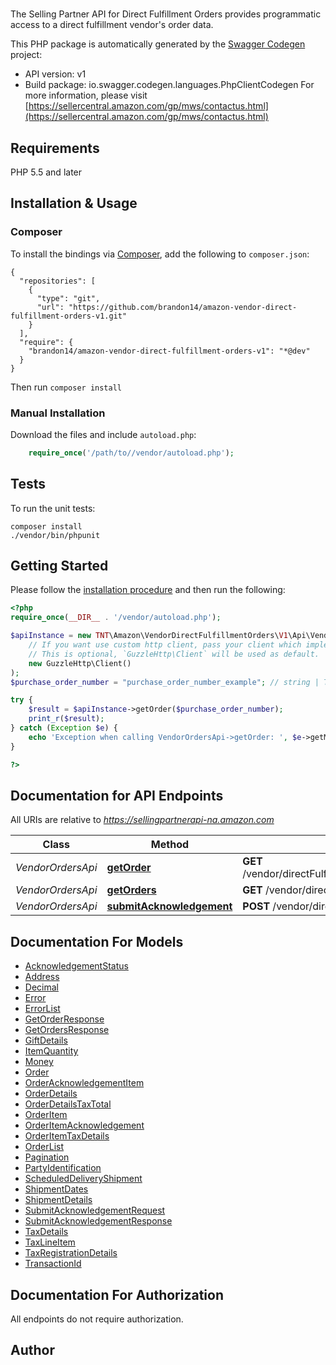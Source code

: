 # 
The Selling Partner API for Direct Fulfillment Orders provides programmatic access to a direct fulfillment vendor's order data.

This PHP package is automatically generated by the [Swagger Codegen](https://github.com/swagger-api/swagger-codegen) project:

- API version: v1
- Build package: io.swagger.codegen.languages.PhpClientCodegen
For more information, please visit [https://sellercentral.amazon.com/gp/mws/contactus.html](https://sellercentral.amazon.com/gp/mws/contactus.html)

## Requirements

PHP 5.5 and later

## Installation & Usage
### Composer

To install the bindings via [Composer](http://getcomposer.org/), add the following to `composer.json`:

```
{
  "repositories": [
    {
      "type": "git",
      "url": "https://github.com/brandon14/amazon-vendor-direct-fulfillment-orders-v1.git"
    }
  ],
  "require": {
    "brandon14/amazon-vendor-direct-fulfillment-orders-v1": "*@dev"
  }
}
```

Then run `composer install`

### Manual Installation

Download the files and include `autoload.php`:

```php
    require_once('/path/to//vendor/autoload.php');
```

## Tests

To run the unit tests:

```
composer install
./vendor/bin/phpunit
```

## Getting Started

Please follow the [installation procedure](#installation--usage) and then run the following:

```php
<?php
require_once(__DIR__ . '/vendor/autoload.php');

$apiInstance = new TNT\Amazon\VendorDirectFulfillmentOrders\V1\Api\VendorOrdersApi(
    // If you want use custom http client, pass your client which implements `GuzzleHttp\ClientInterface`.
    // This is optional, `GuzzleHttp\Client` will be used as default.
    new GuzzleHttp\Client()
);
$purchase_order_number = "purchase_order_number_example"; // string | The order identifier for the purchase order that you want. Formatting Notes: alpha-numeric code.

try {
    $result = $apiInstance->getOrder($purchase_order_number);
    print_r($result);
} catch (Exception $e) {
    echo 'Exception when calling VendorOrdersApi->getOrder: ', $e->getMessage(), PHP_EOL;
}

?>
```

## Documentation for API Endpoints

All URIs are relative to *https://sellingpartnerapi-na.amazon.com*

Class | Method | HTTP request | Description
------------ | ------------- | ------------- | -------------
*VendorOrdersApi* | [**getOrder**](docs/Api/VendorOrdersApi.md#getorder) | **GET** /vendor/directFulfillment/orders/v1/purchaseOrders/{purchaseOrderNumber} | 
*VendorOrdersApi* | [**getOrders**](docs/Api/VendorOrdersApi.md#getorders) | **GET** /vendor/directFulfillment/orders/v1/purchaseOrders | 
*VendorOrdersApi* | [**submitAcknowledgement**](docs/Api/VendorOrdersApi.md#submitacknowledgement) | **POST** /vendor/directFulfillment/orders/v1/acknowledgements | 


## Documentation For Models

 - [AcknowledgementStatus](docs/Model/AcknowledgementStatus.md)
 - [Address](docs/Model/Address.md)
 - [Decimal](docs/Model/Decimal.md)
 - [Error](docs/Model/Error.md)
 - [ErrorList](docs/Model/ErrorList.md)
 - [GetOrderResponse](docs/Model/GetOrderResponse.md)
 - [GetOrdersResponse](docs/Model/GetOrdersResponse.md)
 - [GiftDetails](docs/Model/GiftDetails.md)
 - [ItemQuantity](docs/Model/ItemQuantity.md)
 - [Money](docs/Model/Money.md)
 - [Order](docs/Model/Order.md)
 - [OrderAcknowledgementItem](docs/Model/OrderAcknowledgementItem.md)
 - [OrderDetails](docs/Model/OrderDetails.md)
 - [OrderDetailsTaxTotal](docs/Model/OrderDetailsTaxTotal.md)
 - [OrderItem](docs/Model/OrderItem.md)
 - [OrderItemAcknowledgement](docs/Model/OrderItemAcknowledgement.md)
 - [OrderItemTaxDetails](docs/Model/OrderItemTaxDetails.md)
 - [OrderList](docs/Model/OrderList.md)
 - [Pagination](docs/Model/Pagination.md)
 - [PartyIdentification](docs/Model/PartyIdentification.md)
 - [ScheduledDeliveryShipment](docs/Model/ScheduledDeliveryShipment.md)
 - [ShipmentDates](docs/Model/ShipmentDates.md)
 - [ShipmentDetails](docs/Model/ShipmentDetails.md)
 - [SubmitAcknowledgementRequest](docs/Model/SubmitAcknowledgementRequest.md)
 - [SubmitAcknowledgementResponse](docs/Model/SubmitAcknowledgementResponse.md)
 - [TaxDetails](docs/Model/TaxDetails.md)
 - [TaxLineItem](docs/Model/TaxLineItem.md)
 - [TaxRegistrationDetails](docs/Model/TaxRegistrationDetails.md)
 - [TransactionId](docs/Model/TransactionId.md)


## Documentation For Authorization

 All endpoints do not require authorization.


## Author



